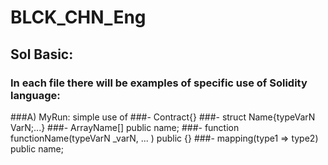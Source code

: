 # BLCK_CHN_Eng
## Sol Basic:
### In each file there will be examples of specific use of Solidity language:
###A) MyRun: simple use of 
###- Contract{}
###- struct Name{typeVarN VarN;...}
###- ArrayName[] public name;
###- function functionName(typeVarN _varN, ... ) public {}
###- mapping(type1 => type2) public name;


